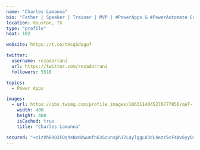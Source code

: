 ```yaml
---
name: "Charles Lamanna"
bio: "Father | Speaker | Trainer | MVP | #PowerApps & #PowerAutomate Community Super User | YouTuber Right-pointing triangle http://youtube.com/c/rezadorrani | Learn - Share - Clockwise rightwards and leftwards open circle arrows"
location: Houston, TX
type: "profile"
heat: 102

website: https://t.co/tAcqSdqguf

twitter:
  username: rezadorrani
  url: https://twitter.com/rezadorrani
  followers: 5518

topics:
  - Power Apps

images:
  - url: https://pbs.twimg.com/profile_images/1063114045270777856/qeT-jpWr_400x400.jpg
    width: 400
    height: 400
    isCached: true
    title: "Charles Lamanna"

secured: "+sizVhR9OJFQqheNxNdwunfn63ScUnsphJ7LaylggL83dL4ezY5cF4Wv6yyQXg4ce7Quhl5kmuJGD9kUwU9xSP2hTWtpja9+T+wjSac8bfxLt8F3IovjS7fRJa0f+QUmJ7w1K7o2DwaSUxZC6DimKQRtFVRMfZ0UM0QGDBzRUxQqYt9YNPVL8V+/CcGi8ls8IgBJyxtcyQ1zenBDrnaiOYorz6YrbCoFc16FDPo9hoaN8DROPXB/L/Vsoj2B3rci7NUE1ha0Uj7sTV/O3HZDUqPIduGkIgxTkyxzWlQIeYEXbURO/21WWq9mU65lC6IjdvFKVr5bl458Fx9Qh7kvLp/kvvFImNmsGSBkX6RWK8Tb+De+54NncIEoopxBAkVZQzMcxT4KEg24JQcQcKQWL/A7kJjC8R2NgC+XIPXn+W8=;vKzQGZdKV12lPSZChAUwog=="
---
```


